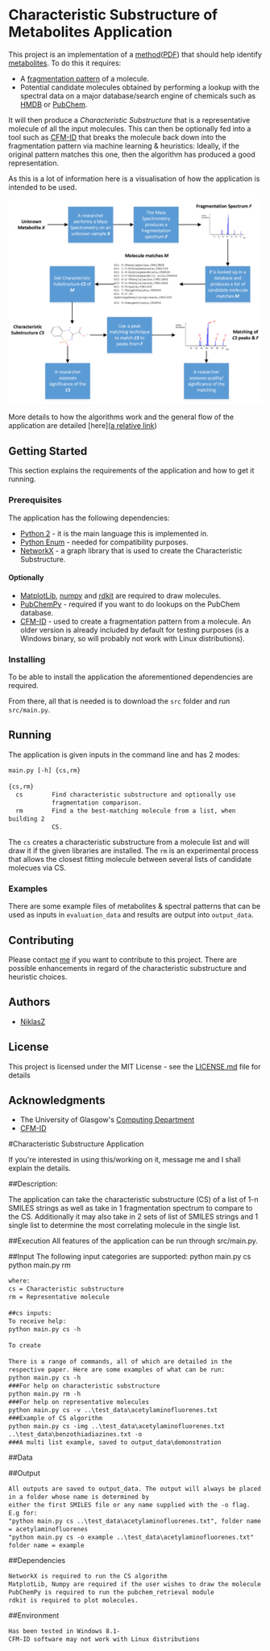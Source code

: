 # Characteristic Substructure of Metabolites Application

This project is an implementation of a [method](http://drops.dagstuhl.de/opus/volltexte/2012/3715/)([PDF](http://drops.dagstuhl.de/opus/volltexte/2012/3715/pdf/4.pdf)) that should help identify [metabolites](https://en.wikipedia.org/wiki/Metabolite). To do this it requires:
* A [fragmentation pattern](https://en.wikipedia.org/wiki/Fragmentation_(mass_spectrometry)) of a molecule.
* Potential candidate molecules obtained by performing a lookup with the spectral data on a major database/search engine of chemicals such as [HMDB](http://www.hmdb.ca/metabolites) or [PubChem](https://pubchem.ncbi.nlm.nih.gov/).

It will then produce a _Characteristic Substructure_ that is a representative molecule of all the input molecules. This can then be optionally fed into a tool such as [CFM-ID](http://cfmid.wishartlab.com/) that breaks the molecule back down into the fragmentation pattern via machine learning & heuristics: Ideally, if the original pattern matches this one, then the algorithm has produced a good representation.

As this is a lot of information here is a visualisation of how the application is intended to be used.

![Alt text](/readme_img/research_context_v2.png?raw=true "Optional Title")

More details to how the algorithms work and the general flow of the application are detailed [here]([a relative link](docs/characteristic_substructure.pdf))

## Getting Started

This section explains the requirements of the application and how to get it running.

### Prerequisites

The application has the following dependencies:
* [Python 2](https://www.python.org/downloads/) - it is the main language this is implemented in.
* [Python Enum](https://pypi.python.org/pypi/enum34) - needed for compatibility purposes.
* [NetworkX](https://networkx.github.io/) - a graph library that is used to create the Characteristic Substructure.

#### Optionally
* [MatplotLib](https://matplotlib.org/users/installing.html), [numpy](https://www.scipy.org/scipylib/download.html) and [rdkit](http://www.rdkit.org/) are required to draw molecules.
* [PubChemPy](https://pubchempy.readthedocs.io/en/latest/guide/install.html) - required if you want to do lookups on the PubChem database.
* [CFM-ID](http://cfmid.wishartlab.com/) - used to create a fragmentation pattern from a molecule. An older version is already included by default for testing purposes (is a Windows binary, so will probably not work with Linux distributions).

### Installing

To be able to install the application the aforementioned dependencies are required.

From there, all that is needed is to download the `src` folder and run `src/main.py`.

## Running

The application is given inputs in the command line and has 2 modes:

```
main.py [-h] {cs,rm}

{cs,rm}
  cs        Find characteristic substructure and optionally use
            fragmentation comparison.
  rm        Find a the best-matching molecule from a list, when building 2
            CS.
```

The `cs` creates a characteristic substructure from a molecule list and will draw it if the given libraries are installed.
The `rm` is an experimental process that allows the closest fitting molecule between several lists of candidate molecues via CS.
### Examples

There are some example files of metabolites & spectral patterns that can be used as inputs in `evaluation_data` and results are output into `output_data`.

## Contributing

Please contact [me](https://github.com/NiklasZ) if you want to contribute to this project. There are possible enhancements in regard of the characteristic substructure and heuristic choices.


## Authors

* [NiklasZ](https://github.com/NiklasZ)

## License

This project is licensed under the MIT License - see the [LICENSE.md](LICENSE.md) file for details

## Acknowledgments

* The University of Glasgow's [Computing Department](https://www.gla.ac.uk/schools/computing/)
* [CFM-ID](http://cfmid.wishartlab.com/)

#Characteristic Substructure Application

If you're interested in using this/working on it, message me and I shall explain the details.

##Description:

The application can take the characteristic substructure (CS) of a list of 1-n SMILES strings as well as take in 1 fragmentation
spectrum to compare to the CS. Additionally it may also take in 2 sets of list of SMILES strings and 1 single list to determine
the most correlating molecule in the single list.

##Execution
    All features of the application can be run through src/main.py.

##Input
    The following input categories are supported:
    python main.py cs <files and flags>
    python main.py rm <files and flags>

    where:
    cs = Characteristic substructure
    rm = Representative molecule

    ##cs inputs:
    To receive help:
    python main.py cs -h

    To create

    There is a range of commands, all of which are detailed in the respective paper. Here are some examples of what can be run:
    python main.py cs -h                                                             ###For help on characteristic substructure
    python main.py rm -h                                                             ###For help on representative molecules
    python main.py cs -v ..\test_data\acetylaminofluorenes.txt                       ###Example of CS algorithm
    python main.py cs -img ..\test_data\acetylaminofluorenes.txt ..\test_data\benzothiadiazines.txt -o
    ###A multi list example, saved to output_data\demonstration



##Data

##Output

    All outputs are saved to output_data. The output will always be placed in a folder whose name is determined by
    either the first SMILES file or any name supplied with the -o flag. E.g for:
    "python main.py cs ..\test_data\acetylaminofluorenes.txt", folder name = acetylaminofluorenes
    "python main.py cs -o example ..\test_data\acetylaminofluorenes.txt" folder name = example

##Dependencies

    NetworkX is required to run the CS algorithm
    MatplotLib, Numpy are required if the user wishes to draw the molecule
    PubChemPy is required to run the pubchem_retrieval module
    rdkit is required to plot molecules.

##Environment

    Has been tested in Windows 8.1-
    CFM-ID software may not work with Linux distributions
